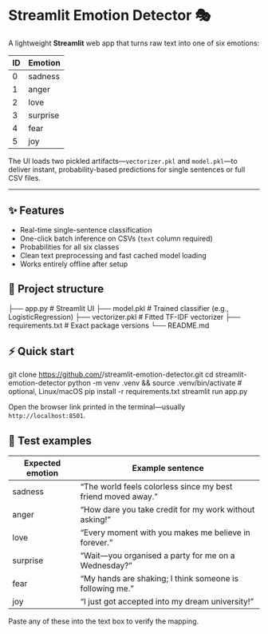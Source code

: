 # Streamlit Emotion Detector 🎭

A lightweight **Streamlit** web app that turns raw text into one of six emotions:

| ID | Emotion |
|----|---------|
| 0  | sadness |
| 1  | anger   |
| 2  | love    |
| 3  | surprise|
| 4  | fear    |
| 5  | joy     |

The UI loads two pickled artifacts—`vectorizer.pkl` and `model.pkl`—to deliver instant, probability-based predictions for single sentences or full CSV files.

---

## ✨ Features
- Real-time single-sentence classification
- One-click batch inference on CSVs (`text` column required)
- Probabilities for all six classes
- Clean text preprocessing and fast cached model loading
- Works entirely offline after setup

## 📂 Project structure
├── app.py # Streamlit UI
├── model.pkl # Trained classifier (e.g., LogisticRegression)
├── vectorizer.pkl # Fitted TF-IDF vectorizer
├── requirements.txt # Exact package versions
└── README.md

## ⚡ Quick start
git clone https://github.com/<your-user>/streamlit-emotion-detector.git
cd streamlit-emotion-detector
python -m venv .venv && source .venv/bin/activate # optional, Linux/macOS
pip install -r requirements.txt
streamlit run app.py

Open the browser link printed in the terminal—usually `http://localhost:8501`.

## 🧪 Test examples
| Expected emotion | Example sentence |
|------------------|------------------|
| sadness          | “The world feels colorless since my best friend moved away.” |
| anger            | “How dare you take credit for my work without asking!” |
| love             | “Every moment with you makes me believe in forever.” |
| surprise         | “Wait—you organised a party for me on a Wednesday?” |
| fear             | “My hands are shaking; I think someone is following me.” |
| joy              | “I just got accepted into my dream university!” |

Paste any of these into the text box to verify the mapping.

